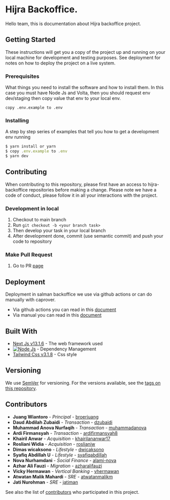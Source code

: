 # Hijra Backoffice.

Hello team, this is documentation about Hijra backoffice project.

## Getting Started
These instructions will get you a copy of the project up and running on your local machine for development and testing purposes. See deployment for notes on how to deploy the project on a live system.

### Prerequisites
What things you need to install the software and how to install them. In this case you must have Node Js and Volta, then you should request env dev/staging then copy value that env to your local env.

```
copy .env.example to .env
```
### Installing

A step by step series of examples that tell you how to get a development env running

```jsx
$ yarn install or yarn
$ copy .env.example to .env
$ yarn dev
```

## Contributing
When contributing to this repository, please first have an access to hijra-backoffice repositories before making a change. 
Please note we have a code of conduct, please follow it in all your interactions with the project.

### Development in local

1. Checkout to main branch
2. Run `git checkout -b <your branch task>`
3. Then develop your task in your local branch
4. After development done, commit (use semantic commit) and push your code to repository

### Make Pull Request 

1. Go to PR [page](https://github.com/alami-group/hijra-backoffice/compare)


## Deployment

Deployment in salman backoffice we use via github actions or can do manually with caprover.

* Via github actions you can read in this [document](https://alamisharia.atlassian.net/wiki/spaces/ENG/pages/125501655/Deploy+Preview)
* Via manual you can read in this [document](https://alamisharia.atlassian.net/wiki/spaces/ENG/pages/108068941/Deployment+Use+Caprover)

## Built With

* [Next Js v13.1.6](https://nextjs.org/docs/getting-started) - The web framework used
* [![Node Js](https://badge.fury.io/js/node.svg)](https://badge.fury.io/js/node) - Dependency Management
* [Tailwind Css v3.1.8](https://tailwindcss.com/docs) - Css style

## Versioning

We use [SemVer](http://semver.org/) for versioning. For the versions available, see the [tags on this repository](https://github.com/your/project/tags). 

## Contributors

* **Juang Wiantoro** - *Principal* - [broerjuang](https://github.com/broerjuang)
* **Daud Abdilah Zubaidi** - *Transaction* - [dzubaidi](https://github.com/dzubaidi)
* **Muhammad Anova Nurfaqih** - *Transaction* - [muhammadanova](https://github.com/muhammadanova)
* **Ardi Firmansyah** - *Transaction* - [ardifirmansyah8](https://github.com/ardifirmansyah8)
* **Khairil Anwar** - *Acquisition* - [khairilananwar17](https://github.com/khairilananwar17)
* **Rosliani Widia** - *Acquisition* - [roslianiw](https://github.com/roslianiw)
* **Dimas wicaksono** - *Lifestyle* - [dwicaksono](https://github.com/dwicaksono)
* **Syafiq Abdillah U** - *Lifestyle* - [syafiqabdillah](https://github.com/syafiqabdillah)
* **Nova Nurhamdani** - *Social Finance* - [alami-nova](https://github.com/alami-nova)
* **Azhar Ali Fauzi** - *Migration* - [azharalifauzi](https://github.com/azharalifauzi)
* **Vicky Hermawan** - *Vertical Banking* - [vhermawan](https://github.com/vhermawan)
* **Atwatan Malik Mahardi** - *SRE* - [atwatanmalikm](https://github.com/atwatanmalikm)
* **Jati Nurohman** - *SRE* - [jatiman](https://github.com/jatiman)


See also the list of [contributors](https://github.com/alami-group/hijra-backoffice/contributors) who participated in this project.

